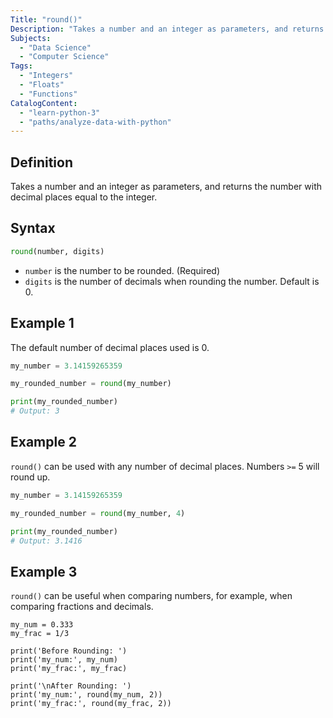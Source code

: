 ```yaml
---
Title: "round()"
Description: "Takes a number and an integer as parameters, and returns the number with decimal places equal to the integer."
Subjects:
  - "Data Science"
  - "Computer Science"
Tags: 
  - "Integers"
  - "Floats"
  - "Functions"
CatalogContent: 
  - "learn-python-3"
  - "paths/analyze-data-with-python"
---
```


## Definition 

Takes a number and an integer as parameters, and returns the number with decimal places equal to the integer.

## Syntax

```python
round(number, digits)
```

- `number` is the number to be rounded. (Required)
- `digits` is the number of decimals when rounding the number. Default is 0.

## Example 1

The default number of decimal places used is 0.

```python
my_number = 3.14159265359

my_rounded_number = round(my_number)

print(my_rounded_number)
# Output: 3
```

## Example 2

`round()` can be used with any number of decimal places. Numbers `>=` 5 will round up.

```python
my_number = 3.14159265359

my_rounded_number = round(my_number, 4)

print(my_rounded_number)
# Output: 3.1416
```

## Example 3

`round()` can be useful when comparing numbers, for example, when comparing fractions and decimals.

```codebyte/py
my_num = 0.333
my_frac = 1/3

print('Before Rounding: ')
print('my_num:', my_num)
print('my_frac:', my_frac)

print('\nAfter Rounding: ')
print('my_num:', round(my_num, 2))
print('my_frac:', round(my_frac, 2))
```
